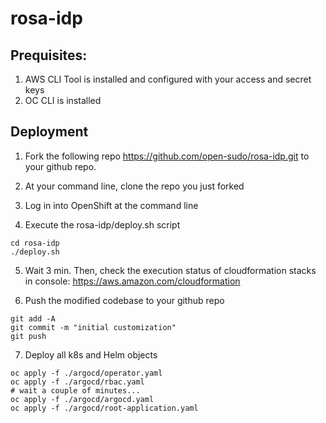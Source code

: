# rosa-idp

## Prequisites:
1) AWS CLI Tool is installed and configured with your access and secret keys
2) OC CLI is installed

## Deployment

1) Fork the following repo https://github.com/open-sudo/rosa-idp.git to your github repo.
2) At your command line, clone the repo you just forked
3) Log in into OpenShift at the command line

4) Execute the rosa-idp/deploy.sh script

```shell
cd rosa-idp
./deploy.sh 
```

5) Wait 3 min. Then, check the execution status of cloudformation stacks in console: https://aws.amazon.com/cloudformation

6) Push the modified codebase to your github repo
```shell
git add -A
git commit -m "initial customization"
git push
```
7) Deploy all k8s and Helm objects

```shell
oc apply -f ./argocd/operator.yaml
oc apply -f ./argocd/rbac.yaml
# wait a couple of minutes...
oc apply -f ./argocd/argocd.yaml
oc apply -f ./argocd/root-application.yaml
```
